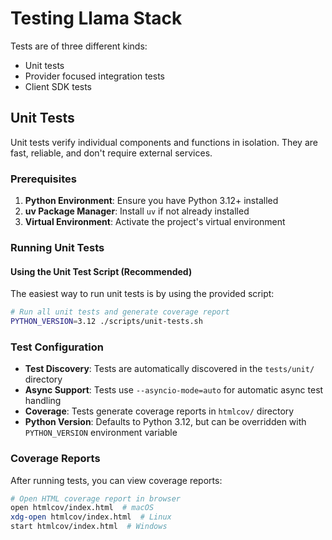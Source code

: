# Testing Llama Stack

Tests are of three different kinds:
- Unit tests
- Provider focused integration tests
- Client SDK tests

## Unit Tests

Unit tests verify individual components and functions in isolation. They are fast, reliable, and don't require external services.

### Prerequisites

1. **Python Environment**: Ensure you have Python 3.12+ installed
2. **uv Package Manager**: Install `uv` if not already installed
3. **Virtual Environment**: Activate the project's virtual environment

### Running Unit Tests

#### Using the Unit Test Script (Recommended)

The easiest way to run unit tests is by using the provided script:

```bash
# Run all unit tests and generate coverage report
PYTHON_VERSION=3.12 ./scripts/unit-tests.sh
```

### Test Configuration

- **Test Discovery**: Tests are automatically discovered in the `tests/unit/` directory
- **Async Support**: Tests use `--asyncio-mode=auto` for automatic async test handling
- **Coverage**: Tests generate coverage reports in `htmlcov/` directory
- **Python Version**: Defaults to Python 3.12, but can be overridden with `PYTHON_VERSION` environment variable

### Coverage Reports

After running tests, you can view coverage reports:

```bash
# Open HTML coverage report in browser
open htmlcov/index.html  # macOS
xdg-open htmlcov/index.html  # Linux
start htmlcov/index.html  # Windows
```
